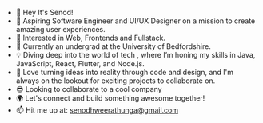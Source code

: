 - 👋 Hey It's Senod!
- 🚀 Aspiring Software Engineer and UI/UX Designer on a mission to create amazing user experiences.
- 👀 Interested in Web, Frontends and Fullstack.
- 🌱 Currently an undergrad at the University of Bedfordshire.
- 💡 Diving deep into the world of tech , where I’m honing my skills in Java, JavaScript, React, Flutter, and Node.js.
- 🌈 Love turning ideas into reality through code and design, and I'm always on the lookout for exciting projects to collaborate on.
- 😎 Looking to collaborate to a cool company
- 🌍 Let's connect and build something awesome together!
- 📫 Hit me up at: senodhweerathunga@gmail.com

<!---
SenodHans/SenodHans is a ✨ special ✨ repository because its `README.md` (this file) appears on your GitHub profile.
You can click the Preview link to take a look at your changes.
--->
